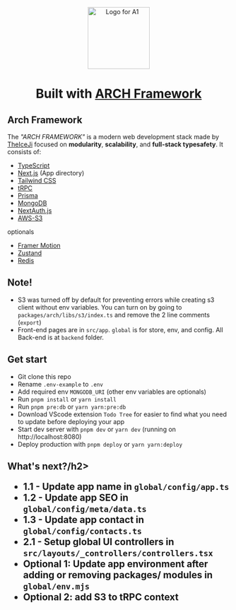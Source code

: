 <p align="center">
    <picture>
        <source media="(prefers-color-scheme: dark)" srcset="https://arch.nexellab.com/icon.svg">
        <img width="140" alt="Logo for A1" src="https://arch.nexellab.com/icon.svg">
    </picture>
</p>

<h1 align="center">
  Built with <a href="https://arch.nexellab.com">ARCH Framework</a>
</h1>

<h2 id="overview">Arch Framework</h2>

The _"ARCH FRAMEWORK"_ is a modern web development stack made by [TheIceJi](https://theiceji.com) focused on **modularity**, **scalability**, and **full-stack typesafety**. It consists of:

- [TypeScript](https://typescriptlang.org)
- [Next.js](https://nextjs.org) (App directory)
- [Tailwind CSS](https://tailwindcss.com)
- [tRPC](https://trpc.io)
- [Prisma](https://prisma.io)
- [MongoDB](https://www.mongodb.com/)
- [NextAuth.js](https://next-auth.js.org)
- [AWS-S3](https://aws.amazon.com/s3/)

optionals
- [Framer Motion](https://www.framer.com/motion/)
- [Zustand](https://zustand-demo.pmnd.rs/)
- [Redis](https://redis.io/)

<h2 id="note">Note!</h2>

- S3 was turned off by default for preventing errors while creating s3 client without env variables. You can turn on by going to `packages/arch/libs/s3/index.ts` and remove the 2 line comments (`export`)
- Front-end pages are in `src/app`. `global` is for store, env, and config. All Back-end is at `backend` folder.

<h2 id="note">Get start</h2>

- Git clone this repo
- Rename `.env-example` to `.env`
- Add required env `MONGODB_URI` (other env variables are optionals)
- Run `pnpm install` or `yarn install`
- Run `pnpm pre:db` or `yarn yarn:pre:db`
- Download VScode extension `Todo Tree` for easier to find what you need to update before deploying your app
- Start dev server with `pnpm dev` or `yarn dev` (running on http://localhost:8080)
- Deploy production with `pnpm deploy` or `yarn yarn:deploy`

<h2 id="note">What's next?/h2>

- 1.1 - Update app name in `global/config/app.ts`
- 1.2 - Update app SEO in `global/config/meta/data.ts`
- 1.3 - Update app contact in `global/config/contacts.ts`
- 2.1 - Setup global UI controllers in `src/layouts/_controllers/controllers.tsx`
- Optional 1: Update app environment after adding or removing packages/ modules in `global/env.mjs`
- Optional 2: add S3 to tRPC context 